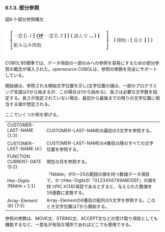 ### 6.1.3. 部分参照

図6-1-部分参照構文

![alt text](Image/6-1.png)

COBOL’85標準では、データ項目の一部のみへの参照を容易にするための部分参照の概念が導入された。opensource COBOLは、参照の修飾を完全にサポートしている。

開始値は、参照される開始文字位置を示し(文字位置の値は、一部のプログラミング言語は0から始まるが、この場合は1から始める)、長さは必要な文字数を指定する。長さが指定されていない場合、最初から最後までの残りの文字位置に相当する値が想定される。

ここでいくつか例を挙げる。

|     |     | 
| --- | --- | 
| CUSTOMER-LAST-NAME (1:3) | CUSTOMER-LAST-NAMEの最初の3文字を参照する。 | 
| CUSTOMER-LAST-NAME (4:) | CUSTOMER-LAST-NAMEの4番目以降のすべての文字位置を参照する。 | 
| FUNCTION CURRENT-DATE (5:2) | 現在の月を参照する。 <!--(詳細については6-13ページの「CURRENT-DATE組み込み関数」で説明する)--> | 
| Hex-Digits (Nibble + 1:1) | 「Nibble」が0～15の範囲の値を持つ数値データ項目で、かつHex-Digitsが「0123456789ABCDEF」の値を持つPIC X(16)項目であるとすると、与えられた数値を16進数に変換する。 | 
| Array-Element (6) (7:5) | Array-Elementの6番目の配列の5文字を参照する。このとき文字位置は7から開始する。 | 


参照の修飾は、MOVE文、STRING文、ACCEPT文などの受け取り項目としても機能するなど、一意名が有効な場所であればどこでも使用できる。
